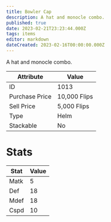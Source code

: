 ```yaml
---
title: Bowler Cap
description: A hat and monocle combo.
published: true
date: 2023-02-21T23:23:44.000Z
tags: items
editor: markdown
dateCreated: 2023-02-16T00:00:00.000Z
---
```


A hat and monocle combo.

|Attribute|Value|
|-|-|
|ID|1013|
|Purchase Price|10,000 Flips|
|Sell Price|5,000 Flips|
|Type|Helm|
|Stackable|No|

# Stats
|Stat|Value|
|-|-|
|Matk|5|
|Def|18|
|Mdef|18|
|Cspd|10|
